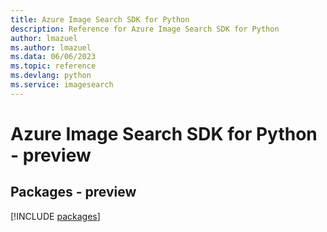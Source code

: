 ```yaml
---
title: Azure Image Search SDK for Python
description: Reference for Azure Image Search SDK for Python
author: lmazuel
ms.author: lmazuel
ms.data: 06/06/2023
ms.topic: reference
ms.devlang: python
ms.service: imagesearch
---
```

# Azure Image Search SDK for Python - preview
## Packages - preview
[!INCLUDE [packages](image-search-index.md)]